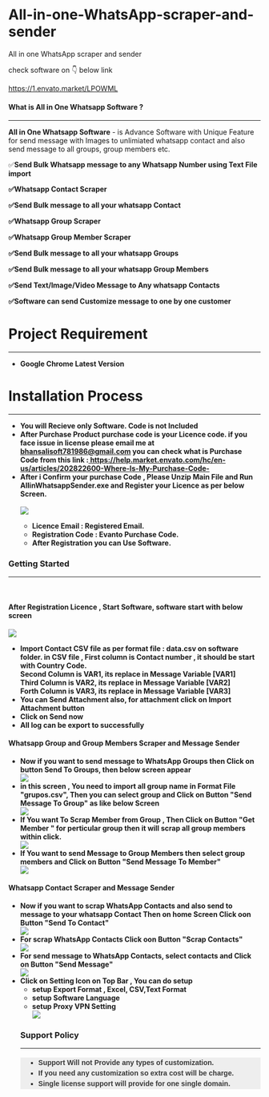 
# All-in-one-WhatsApp-scraper-and-sender
All in one WhatsApp scraper and sender

check software on 👇 below link

https://1.envato.market/LPOWML


<h4>What is All in One Whatsapp Software ?</h4>
            <hr class="notop">
            <p>
                <strong>All in One Whatsapp Software</strong> - is Advance Software with Unique Feature for send message with Images to  unlimiated whatsapp contact and also send message to all groups, group members etc.
			<p>✅<strong>Send Bulk Whatsapp message to any Whatsapp Number using Text File import  <strong></p>
<p>✅<strong>Whatsapp Contact Scraper<strong></p>
<p>✅<strong>Send Bulk message to all your whatsapp Contact<strong></p>
<p>✅<strong>Whatsapp Group Scraper<strong></p>
<p>✅<strong>Whatsapp Group Member Scraper<strong></p>
<p>✅<strong>Send Bulk message to all your whatsapp Groups<strong></p>
<p>✅<strong>Send Bulk message to all your whatsapp Group Members<strong></p>
<p>✅<strong>Send Text/Image/Video Message to Any whatsapp Contacts<strong></p>
<p>✅<strong>Software can send Customize message to one by one customer<strong></p>
<div class="page-header">
                <h1>Project Requirement </h1>
                <hr class="notop">
            </div>
            <ul>
                <li>Google Chrome Latest Version</li>
            </ul>
<div class="page-header">
                <h1>Installation Process </h1>
                <hr class="notop">
            </div>
            <ul> <li>You will Recieve only Software. Code is not Included</li>	     
                <li>After Purchase Product  purchase code is your Licence code. if you face issue in license please email me at <a href="mailto:bhansalisoft781986@gmail.com">bhansalisoft781986@gmail.com</a>
                   you can check what is Purchase Code from this link :<a href="https://help.market.envato.com/hc/en-us/articles/202822600-Where-Is-My-Purchase-Code-"> https://help.market.envato.com/hc/en-us/articles/202822600-Where-Is-My-Purchase-Code-</a></li>
	           <li>After i Confirm your purchase Code , Please Unzip Main File and Run <b>AllinWhatsappSender.exe</b> and Register your Licence as per below Screen.</li>
			       <br/>
     			<img src="https://bhansalisoft.com/evantosnap/whatsapp/01.png"></img>
			 <ul>
                  <li>Licence Email :   Registered Email.</li>
				  <li>Registration Code :  Evanto Purchase Code.</li>
				   <li>After Registration you can Use Software.</li>
                </ul>
            </ul>
  <div class="page-header">
                <h3>Getting Started</h3>
                <hr class="notop">
            </div>
            <br>
            <h4>After Registration Licence , Start Software, software start with below screen</h4>
			<img src="https://bhansalisoft.com/evantosnap/whatsapp/02.png"></img>
			 <ul>
                  <li>Import Contact CSV file as per format file : data.csv on software folder.
				  in CSV file , First column is Contact number , it should be start with Country Code.
				  <br/>
				  Second Column is VAR1, its replace in Message Variable [VAR1]
				  <br/>
				  Third Column is VAR2, its replace in Message Variable [VAR2]
				  <br/>
				  Forth Column is VAR3, its replace in Message Variable [VAR3]
				  <br/>
				   </li>
				   <li>You can Send Attachment also, for attachment click on Import Attachment button</strong> </li>
				  <li>Click on <strong>Send now</strong> </li>
		          <li>All log can be export to successfully </li>
				  </ul>
				      <h4>Whatsapp Group and Group Members Scraper and Message Sender</h4>
				  <ul>  
			 <li>Now if you want to send message to WhatsApp Groups then Click on button Send To Groups, then below screen appear </li>
					 <img src="https://bhansalisoft.com/evantosnap/whatsapp/03.png"></img>	  
<li>in this screen , You need to import all group name in Format File "grupos.csv", Then you can select group and Click on Button "Send Message To Group" as like below Screen</li>
				 <img src="https://bhansalisoft.com/evantosnap/whatsapp/04.png"></img>
		<li>If You want To Scrap Member from Group , Then Click on Button "Get Member " for perticular group then it will scrap all group members within click.</li>
		<img src="https://bhansalisoft.com/evantosnap/whatsapp/05.png"></img>
		<li>If You want to send Message to Group Members then select group members and Click on Button  "Send Message To Member"</li>
		<img src="https://bhansalisoft.com/evantosnap/whatsapp/06.png"></img>
	</ul>
 <h4>Whatsapp Contact Scraper and Message Sender</h4>
		 <ul>
		 <li>Now if you want to scrap WhatsApp Contacts and also send to message to your whatsapp Contact Then on home Screen Click oon Button "Send To Contact" </li>
		 <img src="https://bhansalisoft.com/evantosnap/whatsapp/07.png"></img>	 	 
		<li>For scrap WhatsApp Contacts  Click oon Button "Scrap Contacts" </li>
		 <img src="https://bhansalisoft.com/evantosnap/whatsapp/08.png"></img>	 	 
		<li>For send message to  WhatsApp Contacts, select contacts and  Click on Button "Send Message" </li>
		 <img src="https://bhansalisoft.com/evantosnap/whatsapp/09.png"></img>	
		          <li> Click on Setting Icon on Top Bar , 
					  You can do setup
					  <ul>
                     <li>
					  setup Export Format , Excel, CSV,Text Format
					  </li>
					   <li>
					   setup Software Language
					  </li>
					   <li>
					   setup Proxy VPN Setting
					  </li>
				     <img src="https://bhansalisoft.com/evantosnap/whatsapp/10.png"></img> 
				   	<br/>
				     </li>
				     </ul>
<div class="page-header">
                <h3>Support Policy</h3>
                <hr class="notop">
            </div>
            <ul style="margin: 18px 0px; padding-right: 0px; padding-left: 0px; border: 0px; outline: 0px; font-family: Arial, verdana, arial, sans-serif; vertical-align: baseline; line-height: 1.5em; color: rgb(56, 56, 56); background-color: rgb(238, 238, 238);">
                <li style="margin: 0px 0px 0px 36px; padding: 0px; border: 0px; outline: 0px; font-weight: inherit; font-style: inherit; font-family: inherit; vertical-align: baseline; list-style: square;">
                    Support Will not Provide any types of customization.
                </li>
                <li style="margin: 0px 0px 0px 36px; padding: 0px; border: 0px; outline: 0px; font-weight: inherit; font-style: inherit; font-family: inherit; vertical-align: baseline; list-style: square;">
                    If you need any customization <strong>so extra cost will be charge</strong>.
                </li>
                <li style="margin: 0px 0px 0px 36px; padding: 0px; border: 0px; outline: 0px; font-weight: inherit; font-style: inherit; font-family: inherit; vertical-align: baseline; list-style: square;">
                    Single license support will provide for <strong>one single domain</strong>.
                </li>
            </ul>
